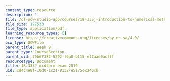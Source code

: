 ```yaml
---
content_type: resource
description: ''
file: /ol-ocw-studio-app/courses/18-335j-introduction-to-numerical-methods-spring-2019/cd4c4e8f10d01c218132e5175cc246cb_MIT18_335JS19_exam19.pdf
file_size: 127533
file_type: application/pdf
learning_resource_types: []
license: https://creativecommons.org/licenses/by-nc-sa/4.0/
ocw_type: OCWFile
parent_title: Week 9
parent_type: CourseSection
parent_uid: 79b67382-5292-f6a0-b115-ef7aad0acfff
resourcetype: Document
title: 18.335J midterm exam 2019
uid: cd4c4e8f-10d0-1c21-8132-e5175cc246cb
---
```

